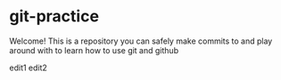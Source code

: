 # git-practice

Welcome! This is a repository you can safely make commits to and play around with to learn how to use git and github

edit1
edit2
